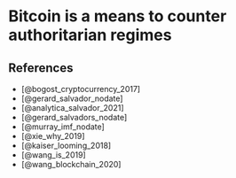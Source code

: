 # Bitcoin is a means to counter authoritarian regimes

## References
* [@bogost_cryptocurrency_2017]
* [@gerard_salvador_nodate]
* [@analytica_salvador_2021]
* [@gerard_salvadors_nodate]
* [@murray_imf_nodate]
* [@xie_why_2019]
* [@kaiser_looming_2018]
* [@wang_is_2019]
* [@wang_blockchain_2020]
